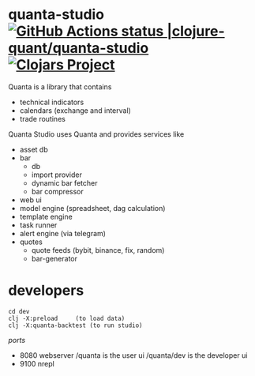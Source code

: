 # quanta-studio [![GitHub Actions status |clojure-quant/quanta-studio](https://github.com/clojure-quant/quanta-studio/workflows/CI/badge.svg)](https://github.com/clojure-quant/quanta-studio/actions?workflow=CI)[![Clojars Project](https://img.shields.io/clojars/v/io.github.clojure-quant/quanta-studio.svg)](https://clojars.org/io.github.clojure-quant/quanta-studio)

Quanta is a library that contains
- technical indicators
- calendars (exchange and interval)
- trade routines

Quanta Studio uses Quanta and provides services like
- asset db
- bar
  - db
  - import provider
  - dynamic bar fetcher
  - bar compressor
- web ui 
- model engine (spreadsheet, dag calculation)
- template engine
- task runner
- alert engine (via telegram)
- quotes
  - quote feeds (bybit, binance, fix, random)
  - bar-generator


# developers

```
cd dev
clj -X:preload     (to load data)
clj -X:quanta-backtest (to run studio)
```

*ports*
- 8080 webserver
       /quanta is the user ui
       /quanta/dev is the developer ui
- 9100 nrepl





